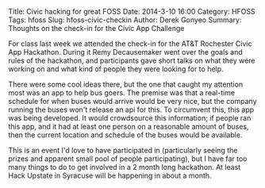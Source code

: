 Title: Civic hacking for great FOSS
Date: 2014-3-10 16:00
Category: HFOSS
Tags: hfoss
Slug: hfoss-civic-checkin
Author: Derek Gonyeo
Summary: Thoughts on the check-in for the Civic App Challenge

For class last week we attended the check-in for the AT&T Rochester Civic App 
Hackathon. During it Remy Decausemaker went over the goals and rules of the 
hackathon, and participants gave short talks on what they were working on and
what kind of people they were looking for to help. 

There were some cool ideas there, but the one that caught my attention most was
an app to help bus goers. The premise was that a real-time schedule for when
buses would arrive would be very nice, but the company running the buses won't
release an api for this. To circumvent this, this app was being developed. It
would crowdsource this information; if people ran this app, and it had at least
one person on a reasonable amount of buses, then the current location and
schedule of the buses would be available.

This is an event I'd love to have participated in (particularly seeing the
prizes and apparent small pool of people participating), but I have far too many
things to do to get involved in a 2 month long hackathon. At least Hack Upstate
in Syracuse will be happening in about a month.
